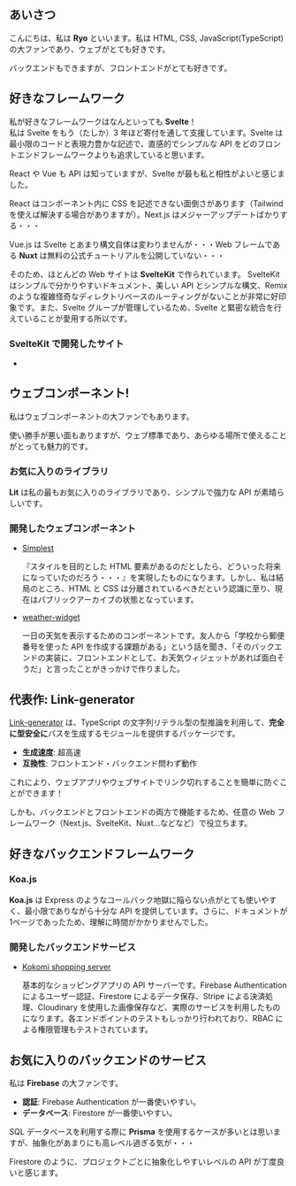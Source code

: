 ## あいさつ

こんにちは、私は **Ryo** といいます。私は HTML, CSS, JavaScript(TypeScript)の大ファンであり、ウェブがとても好きです。

バックエンドもできますが、フロントエンドがとても好きです。

## 好きなフレームワーク

私が好きなフレームワークはなんといっても **Svelte**！  
私は Svelte をもう（たしか）3 年ほど寄付を通して支援しています。Svelte は最小限のコードと表現力豊かな記述で、直感的でシンプルな API をどのフロントエンドフレームワークよりも追求していると思います。

React や Vue も API は知っていますが、Svelte が最も私と相性がよいと感じました。

React はコンポーネント内に CSS を記述できない面倒さがあります（Tailwindを使えば解決する場合がありますが）。Next.js はメジャーアップデートばかりする・・・

Vue.js は Svelte とあまり構文自体は変わりませんが・・・Web フレームである **Nuxt** は無料の公式チュートリアルを公開していない・・・

そのため、ほとんどの Web サイトは **SvelteKit** で作られています。  SvelteKit はシンプルで分かりやすいドキュメント、美しい API とシンプルな構文、Remix のような複雑怪奇なディレクトリベースのルーティングがないことが非常に好印象です。また、Svelte グループが管理しているため、Svelte と緊密な統合を行えていることが愛用する所以です。

### SvelteKit で開発したサイト

- 

## ウェブコンポーネント!

私はウェブコンポーネントの大ファンでもあります。

使い勝手が悪い面もありますが、ウェブ標準であり、あらゆる場所で使えることがとっても魅力的です。

### お気に入りのライブラリ

**Lit** は私の最もお気に入りのライブラリであり、シンプルで強力な API が素晴らしいです。

### 開発したウェブコンポーネント

- [Simplest](https://github.com/cat394/simplest)

  『スタイルを目的とした HTML 要素があるのだとしたら、どういった将来になっていたのだろう・・・』を実現したものになります。しかし、私は結局のところ、HTML と CSS は分離されているべきだという認識に至り、現在はパブリックアーカイブの状態となっています。

- [weather-widget](https://github.com/cat394/weather-widget)

  一日の天気を表示するためのコンポーネントです。友人から「学校から郵便番号を使った API を作成する課題がある」という話を聞き、「そのバックエンドの実装に、フロントエンドとして、お天気ウィジェットがあれば面白そうだ」と言ったことがきっかけで作りました。
  

## 代表作: Link-generator

[Link-generator](https://github.com/cat394/link-generator) は、TypeScript の文字列リテラル型の型推論を利用して、**完全に型安全に**パスを生成するモジュールを提供するパッケージです。

- **生成速度**: 超高速
- **互換性**: フロントエンド・バックエンド問わず動作  

これにより、ウェブアプリやウェブサイトでリンク切れすることを簡単に防ぐことができます！  

しかも、バックエンドとフロントエンドの両方で機能するため、任意の Web フレームワーク（Next.js、SvelteKit、Nuxt...などなど）で役立ちます。

## 好きなバックエンドフレームワーク

### Koa.js

**Koa.js** は Express のようなコールバック地獄に陥らない点がとても使いやすく、最小限でありながら十分な API を提供しています。さらに、ドキュメントが1ページであったため、理解に時間がかかりませんでした。

### 開発したバックエンドサービス

- [Kokomi shopping server](https://github.com/cat394/kokomi-shopping-server)

  基本的なショッピングアプリの API サーバーです。Firebase Authentication によるユーザー認証、Firestore によるデータ保存、Stripe による決済処理、Cloudinary を使用した画像保存など、実際のサービスを利用したものになります。各エンドポイントのテストもしっかり行われており、RBAC による権限管理もテストされています。

## お気に入りのバックエンドのサービス

私は **Firebase** の大ファンです。

- **認証**: Firebase Authentication が一番使いやすい。
- **データベース**: Firestore が一番使いやすい。

SQL データベースを利用する際に **Prisma** を使用するケースが多いとは思いますが、抽象化があまりにも高レベル過ぎる気が・・・

Firestore のように、プロジェクトごとに抽象化しやすいレベルの API が丁度良いと感じます。

